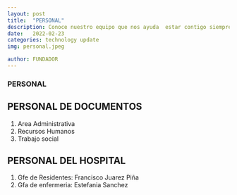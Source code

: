 ```yaml
---
layout: post
title:  "PERSONAL"
description: Conoce nuestro equipo que nos ayuda  estar contigo siempre 
date:   2022-02-23
categories: technology update
img: personal.jpeg

author: FUNDADOR
---
```


### PERSONAL 


## PERSONAL DE DOCUMENTOS

1. Area Administrativa 
2. Recursos Humanos 
3. Trabajo social 

## PERSONAL DEL HOSPITAL

1. Gfe de Residentes: Francisco Juarez Piña
2. Gfa de enfermeria: Estefania Sanchez 


